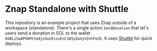 # Znap Standalone with Shuttle

This repository is an example project that uses Znap outside of a workspace (standalone). There's a single action `SendDonation` that let's users send a donation in SOL to the wallet `6GBLiSwAPhDMttmdjo3wvEsssEnCiW3yZwVyVZnhFm3G`. It uses [Shuttle](https://www.shuttle.rs/) for quick deploys.
